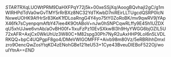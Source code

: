 $START$RXqLUOWtPRM9DaHXFPqY72j5k+00xeSSjXq/AoogBQvhajI2gC/g1mWIRHPdTdVa0wGvTMY5rRrBXz8NC32YdTKwbD7niREirLLTUgcdQSRP0IcNNxweUOHK9AfHrSr83KeK1fDLoaRngG4Y4yo75tY0ZoRoBK/mv9qwRV9jYApX46fk7sCyenpqmAfbY47iee4K9OtABoV+nJw0hSNPCqwRLffy9E45h1UZDXqU5xhUJwe6vnAb/aOvBH00f+1IxuFzPz10EvSXkw8l3h9HyYWGG6bjOZIL5U72xAFR+AxjCx0WkUhUz3W80C+M82spg30Ph7NyR2uAxHHP9LoI6n5LVDLRKQQ+bpC4UQPgpF8go4/DMeVWlGOMFFF+Aivb98m80Vz/5eRBRihhDmxlzro9OencQwZosYtqKD4zENohGBe121teU53+1Cye43BveuDIEBoF522Oj/wouIYtnA==$END$